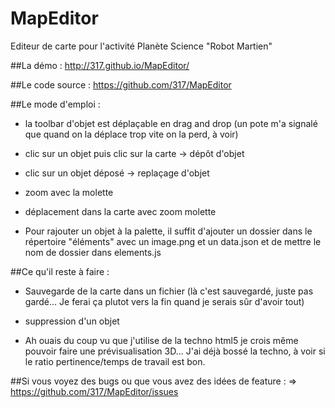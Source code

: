 # MapEditor
Editeur de carte pour l'activité Planète Science "Robot Martien"

##La démo : 
http://317.github.io/MapEditor/

##Le code source :
https://github.com/317/MapEditor

##Le mode d'emploi :

- la toolbar d'objet est déplaçable en drag and drop (un pote m'a signalé que quand on la déplace trop vite on la perd, à voir)

- clic sur un objet puis clic sur la carte -> dépôt d'objet

- clic sur un objet déposé -> replaçage d'objet 

- zoom avec la molette 

- déplacement dans la carte avec zoom molette

- Pour rajouter un objet à la palette, il suffit d'ajouter un dossier dans le répertoire "éléments" avec un image.png et un data.json et de mettre le nom de dossier dans elements.js

##Ce qu'il reste à faire :

- Sauvegarde de la carte dans un fichier (là c'est sauvegardé, juste pas gardé... Je ferai ça plutot vers la fin quand je serais sûr d'avoir tout)

- suppression d'un objet

- Ah ouais du coup vu que j'utilise de la techno html5 je crois même pouvoir faire une prévisualisation 3D... J'ai déjà bossé la techno, à voir si le ratio pertinence/temps de travail est bon.

##Si vous voyez des bugs ou que vous avez des idées de feature : 
=> https://github.com/317/MapEditor/issues
